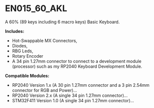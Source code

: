 # EN015_60_AKL
A 60% (89 keys including 6 macro keys) Basic Keyboard.

**Includes:**  
+ Hot-Swappable MX Connectors,
+ Diodes,
+ RBG Leds, 
+ Rotary Encoder
+ A 34 pin 1.27mm connector to connect to a development module (processor) such as my RP2040 Keyboard Development Module.

**Compatible Modules:**
+ RP2040 Version 1.x (A 30 pin 1.27mm connector and a 3 pin 2.54mm connector for RGB and Power)...
+ RP2040 Version 2.x (A single 34 pin 1.27mm connector)...
+ STM32F411 Version 1.0 (A single 34 pin 1.27mm connector)...
